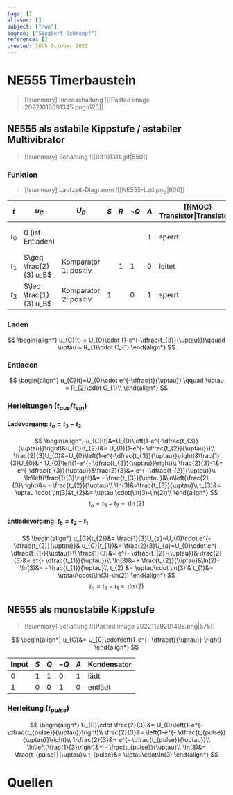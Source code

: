 ```yaml
---
tags: []
aliases: []
subject: ["hwe"]
source: ["Siegbert Schrempf"]
reference: []
created: 18th October 2022
---
```


# NE555 Timerbaustein

>[!summary] Innenschaltung
>![[Pasted image 20221018091345.png|625]]

## NE555 als astabile Kippstufe / astabiler Multivibrator
>[!summary] Schaltung
>![[03101311.gif|550]]

### Funktion
>[!summary] Laufzeit-Diagramm
>![[NE555-Lzd.png|600]]

| $t$     | $u_{C}$                | $U_{D}$               | $S$ | $R$ | $\neg Q$ | $A$ | [[{MOC} Transistor\|Transistor]] | $C_{1}$                  | $u_{C}(t)$ |
| ------- | ---------------------- | --------------------- | --- | --- | -------- | --- | -------------------------------- | ------------------------ | ---------- |
| $t_{0}$ | 0 (ist Entladen)       |                       |     |     |          | 1   | sperrt                           | wird über $R_{1}(R_{2})$ | steigt     |
| $t_{1}$ | $\geq \frac{2}{3} u_B$ | Komparator 1: positiv |     | 1   | 1        | 0   | leitet                           | entlädt                  | sinkt      |
| $t_{3}$ | $\leq \frac{1}{3} u_B$ | Komparator 2: positiv | 1   |     | 0        | 1   | sperrt                           | lädt                     | steigt     | 


### Laden
$$
\begin{align*}
u_{C}(t) = U_{0}\cdot (1-e^{-\dfrac{t_{3}}{\uptau}})\qquad \uptau = R_{1}\cdot C_{1}
\end{align*}
$$
### Entladen
$$
\begin{align*}
u_{C}(t)=U_{0}\cdot e^{-\dfrac{t}{\uptau}} \qquad \uptau = R_{2}\cdot C_{1}\\
\end{align*}
$$
### Herleitungen ($t_{aus}$/$t_{ein}$)

#### Ladevorgang: $t_{a} = t_{3}-t_{2}$
$$
\begin{align*}
u_{C}(t)&=U_{0}\left(1-e^{-\dfrac{t_{3}}{\uptau}}\right)&u_{C}(t_{2})&= U_{0}(1-e^{- \dfrac{t_{2}}{\uptau}})\\
\frac{2}{3}U_{0}&=U_{0}\left(1-e^{-\dfrac{t_{3}}{\uptau}}\right)&\frac{1}{3}U_{0}&= U_{0}\left(1-e^{- \dfrac{t_{2}}{\uptau}}\right)\\
\frac{2}{3}-1&= e^{-\dfrac{t_{3}}{\uptau}}&\frac{2}{3}&= e^{- \dfrac{t_{2}}{\uptau}}\\
\ln\left(\frac{1}{3}\right)&= - \frac{t_{3}}{\uptau}&\ln\left(\frac{2}{3}\right)&= - \frac{t_{2}}{\uptau}\\
\ln(3)&=\frac{t_{3}}{\uptau}\\
t_{3}&= \uptau \cdot \ln(3)&t_{2}&= \uptau \cdot(\ln(3)-\ln(2))\\
\end{align*}
$$
$$t_{a}=t_{3}-t_{2}=\uptau \ln(2)$$

#### Entladevorgang: $t_{b} = t_{2}-t_{1}$
$$
\begin{align*}
u_{C}(t_{2})&= \frac{1}{3}U_{a}=U_{0}\cdot e^{- \dfrac{t_{2}}{\uptau}}& u_{C}(t_{1})&= \frac{2}{3}U_{a}=U_{0}\cdot e^{- \dfrac{t_{1}}{\uptau}}\\
\frac{1}{3}&= e^{- \dfrac{t_{2}}{\uptau}}& \frac{2}{3}&= e^{- \dfrac{t_{1}}{\uptau}}\\
\ln(3)&=+ \frac{t_{2}}{\uptau}&\ln(2)-\ln(3)&= - \frac{t_{1}}{\uptau}\\
t_{2} &= \uptau\cdot \ln(3) & t_{1}&= \uptau\cdot(\ln(3)-\ln(2))
\end{align*}
$$
$$t_{b}= t_{2}-t_{1}=\uptau \ln (2)$$


## NE555 als monostabile Kippstufe
>[!summary] Schaltung
>![[Pasted image 20221129201408.png|575]]

$$
\begin{align*}
u_{C}&= U_{0}\cdot\left(1-e^{- \dfrac{t}{\uptau}} \right)
\end{align*}
$$

| Input | $S$ | $Q$ | $\neg Q$ | $A$ | Kondensator |
| ----- | --- | --- | -------- | --- | ----------- |
| 0     | 1   | 1   | 0        | 1   | lädt        |
| 1     | 0   | 0   | 1        | 0   | entlädt     | 

### Herleitung ($t_{pulse}$)

$$
\begin{align*}
U_{0}\cdot \frac{2}{3} &= U_{0}\left(1-e^{-\dfrac{t_{pulse}}{\uptau}}\right)\\
\frac{2}{3}&= \left(1-e^{- \dfrac{t_{pulse}}{\uptau}}\right)\\
1-\frac{2}{3}&= e^{- \dfrac{t_{pulse}}{\uptau}}\\
\ln\left(\frac{1}{3}\right)&= - \frac{t_{pulse}}{\uptau}\\
\ln(3)&= \frac{t_{pulse}}{\uptau}\\
t_{pulse}&= \uptau\cdot\ln(3)
\end{align*}
$$

# Quellen
